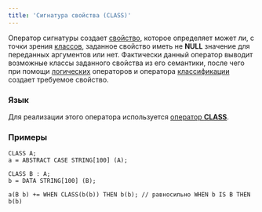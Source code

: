 ```yaml
---
title: 'Сигнатура свойства (CLASS)'
---
```


Оператор сигнатуры создает [свойство](Properties.md), которое определяет может ли, с точки зрения [классов](Classes.md), заданное свойство иметь не **NULL** значение для переданных аргументов или нет. Фактически данный оператор выводит возможные классы заданного свойства из его семантики, после чего при помощи [логических](Logical_operators_AND_OR_NOT_XOR_.md) операторов и оператора [классификации](Classification_IS_AS_.md) создает требуемое свойство.

### Язык

Для реализации этого оператора используется [оператор **CLASS**](CLASS_operator.md).

### Примеры

```lsf
CLASS A;
a = ABSTRACT CASE STRING[100] (A);

CLASS B : A;
b = DATA STRING[100] (B);

a(B b) += WHEN CLASS(b(b)) THEN b(b); // равносильно WHEN b IS B THEN b(b)
```

